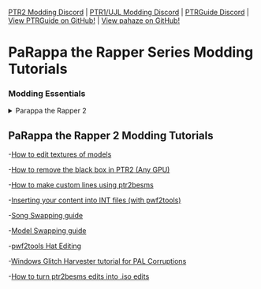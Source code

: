 [PTR2 Modding Discord](https://discord.gg/RVa7XQc) | [PTR1/UJL Modding Discord](https://discord.gg/nA5Hkf2) | [PTRGuide Discord](https://discord.gg/Ssy9qsu) | [View PTRGuide on GitHub!](https://github.com/ptrguide/ptrguide.github.io) | [View pahaze on GitHub!](https://github.com/pahaze/)

# PaRappa the Rapper Series Modding Tutorials

### Modding Essentials

<details>
<summary>Parappa the Rapper 2</summary>

-[.iso Editing Tools](https://ptrguide.github.io/ptr2/ptr2-iso-edit-tools)<br>
-[BPM list](https://ptrguide.github.io/ptr2/bpmlist)

</details>

## PaRappa the Rapper 2 Modding Tutorials

-[How to edit textures of models](https://ptrguide.github.io/ptr2/edit-textures-of-models)

-[How to remove the black box in PTR2 (Any GPU)](https://ptrguide.github.io/ptr2/anti-black-box)

-[How to make custom lines using ptr2besms](https://ptrguide.github.io/ptr2/ptr2besms)

-[Inserting your content into INT files (with pwf2tools)](https://ptrguide.github.io/ptr2/easy-custom-files-into-int-files)

-[Song Swapping guide](https://ptrguide.github.io/ptr2/song-swapping-in-ptr2)

-[Model Swapping guide](https://ptrguide.github.io/ptr2/ptr2-model-swapping)

-[pwf2tools Hat Editing](https://ptrguide.github.io/ptr2/hat-editing)

-[Windows Glitch Harvester tutorial for PAL Corruptions](https://ptrguide.github.io/ptr2/wgh-pal)

-[How to turn ptr2besms edits into .iso edits](https://ptrguide.github.io/ptr2/permanent-ptr2besms)